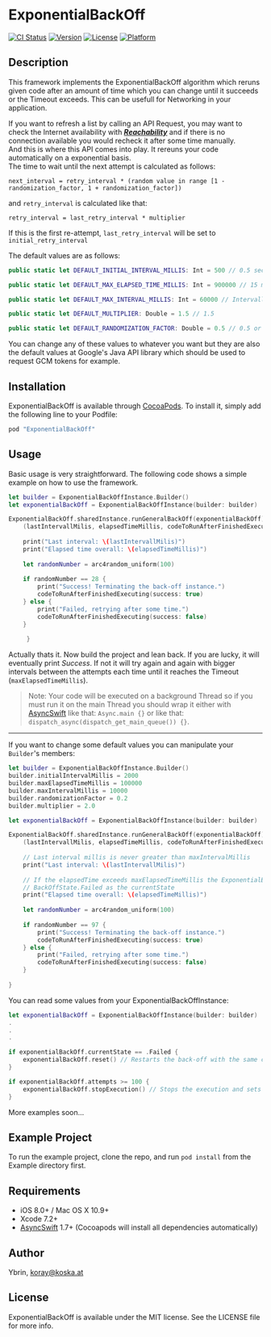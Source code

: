 # ExponentialBackOff

[![CI Status](http://img.shields.io/travis/Ybrin/ExponentialBackOff.svg?style=flat)](https://travis-ci.org/Ybrin/ExponentialBackOff)
[![Version](https://img.shields.io/cocoapods/v/ExponentialBackOff.svg?style=flat)](http://cocoapods.org/pods/ExponentialBackOff)
[![License](https://img.shields.io/cocoapods/l/ExponentialBackOff.svg?style=flat)](http://cocoapods.org/pods/ExponentialBackOff)
[![Platform](https://img.shields.io/cocoapods/p/ExponentialBackOff.svg?style=flat)](http://cocoapods.org/pods/ExponentialBackOff)

## Description

This framework implements the ExponentialBackOff algorithm which reruns given code after an amount of time which you can change until it succeeds or the Timeout exceeds. This can be usefull for Networking in your application.

If you want to refresh a list by calling an API Request, you may want to check the Internet availability with ***[Reachability](https://github.com/tonymillion/Reachability)*** and if there is no connection available you would recheck it after some time manually.    
And this is where this API comes into play. It rereuns your code automatically on a exponential basis.    
The time to wait until the next attempt is calculated as follows:

```
next_interval = retry_interval * (random value in range [1 - randomization_factor, 1 + randomization_factor])
```

and `retry_interval` is calculated like that:

`retry_interval = last_retry_interval * multiplier`

If this is the first re-attempt, `last_retry_interval` will be set to `initial_retry_interval`

The default values are as follows:

```Swift
public static let DEFAULT_INITIAL_INTERVAL_MILLIS: Int = 500 // 0.5 seconds

public static let DEFAULT_MAX_ELAPSED_TIME_MILLIS: Int = 900000 // 15 minutes

public static let DEFAULT_MAX_INTERVAL_MILLIS: Int = 60000 // Intervall won't increase any more - 5 minutes

public static let DEFAULT_MULTIPLIER: Double = 1.5 // 1.5

public static let DEFAULT_RANDOMIZATION_FACTOR: Double = 0.5 // 0.5 or 50%
```

You can change any of these values to whatever you want but they are also the default values at Google's Java API library which should be used to request GCM tokens for example.

## Installation

ExponentialBackOff is available through [CocoaPods](http://cocoapods.org). To install
it, simply add the following line to your Podfile:

```ruby
pod "ExponentialBackOff"
```

## Usage

Basic usage is very straightforward. The following code shows a simple example on how to use the framework.

```Swift
let builder = ExponentialBackOffInstance.Builder()
let exponentialBackOff = ExponentialBackOffInstance(builder: builder)

ExponentialBackOff.sharedInstance.runGeneralBackOff(exponentialBackOff) {
    (lastIntervallMilis, elapsedTimeMillis, codeToRunAfterFinishedExecuting) in
    
    print("Last interval: \(lastIntervallMilis)")
    print("Elapsed time overall: \(elapsedTimeMillis)")
    
    let randomNumber = arc4random_uniform(100)
    
    if randomNumber == 28 {
        print("Success! Terminating the back-off instance.")
        codeToRunAfterFinishedExecuting(success: true)
    } else {
        print("Failed, retrying after some time.")
        codeToRunAfterFinishedExecuting(success: false)
    }
    
	 }
```

Actually thats it. Now build the project and lean back. If you are lucky, it will eventually print *Success*. If not it will try again and again with bigger intervals between the attempts each time until it reaches the Timeout (`maxElapsedTimeMillis`).

> Note: Your code will be executed on a background Thread so if you must run it on the main Thread you should wrap it either with [AsyncSwift](https://github.com/duemunk/Async) like that: `Async.main {}` or like that: `dispatch_async(dispatch_get_main_queue()) {}`.

---

If you want to change some default values you can manipulate your `Builder`'s members:

```Swift
let builder = ExponentialBackOffInstance.Builder()
builder.initialIntervalMillis = 2000
builder.maxElapsedTimeMillis = 100000
builder.maxIntervalMillis = 10000
builder.randomizationFactor = 0.2
builder.multiplier = 2.0

let exponentialBackOff = ExponentialBackOffInstance(builder: builder)

ExponentialBackOff.sharedInstance.runGeneralBackOff(exponentialBackOff) {
    (lastIntervallMilis, elapsedTimeMillis, codeToRunAfterFinishedExecuting) in
    
    // Last interval millis is never greater than maxIntervalMillis
    print("Last interval: \(lastIntervallMilis)")
    
    // If the elapsedTime exceeds maxElapsedTimeMillis the ExponentialBackOffInstance exits with
    // BackOffState.Failed as the currentState
    print("Elapsed time overall: \(elapsedTimeMillis)")
    
    let randomNumber = arc4random_uniform(100)
    
    if randomNumber == 97 {
        print("Success! Terminating the back-off instance.")
        codeToRunAfterFinishedExecuting(success: true)
    } else {
        print("Failed, retrying after some time.")
        codeToRunAfterFinishedExecuting(success: false)
    }
    
}
```

You can read some values from your ExponentialBackOffInstance:

```Swift
let exponentialBackOff = ExponentialBackOffInstance(builder: builder)
.
.
.

if exponentialBackOff.currentState == .Failed {
    exponentialBackOff.reset() // Restarts the back-off with the same code.
}

if exponentialBackOff.attempts >= 100 {
    exponentialBackOff.stopExecution() // Stops the execution and sets currentState to BackOffState.Stopped
}
```

More examples soon...

## Example Project

To run the example project, clone the repo, and run `pod install` from the Example directory first.

## Requirements

- iOS 8.0+ / Mac OS X 10.9+
- Xcode 7.2+
- [AsyncSwift](https://github.com/duemunk/Async) 1.7+ (Cocoapods will install all dependencies automatically)

## Author

Ybrin, koray@koska.at

## License

ExponentialBackOff is available under the MIT license. See the LICENSE file for more info.
